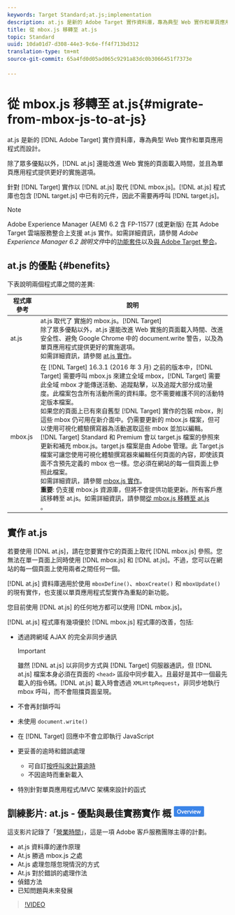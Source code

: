 ```yaml
---
keywords: Target Standard;at.js;implementation
description: at.js 是新的 Adobe Target 實作資料庫，專為典型 Web 實作和單頁應用程式而設計。
title: 從 mbox.js 移轉至 at.js
topic: Standard
uuid: 10da01d7-d308-44e3-9c6e-ff4f713bd312
translation-type: tm+mt
source-git-commit: 65a4fd0d05ad065c9291a83dc0b3066451f7373e

---
```



# 從 mbox.js 移轉至 at.js{#migrate-from-mbox-js-to-at-js}

at.js 是新的 [!DNL Adobe Target] 實作資料庫，專為典型 Web 實作和單頁應用程式而設計。

除了眾多優點以外，[!DNL at.js] 還能改進 Web 實施的頁面載入時間，並且為單頁應用程式提供更好的實施選項。

針對 [!DNL Target] 實作以 [!DNL at.js] 取代 [!DNL mbox.js]。[!DNL at.js] 程式庫也包含 [!DNL target.js] 中已有的元件，因此不需要再呼叫 [!DNL target.js]。

>[!NOTE]
>
>Adobe Experience Manager (AEM) 6.2 含 FP-11577 (或更新版) 在其 Adobe Target 雲端服務整合上支援 at.js 實作。如需詳細資訊，請參閱 *Adobe Experience Manager 6.2 說明文件*&#x200B;中的[功能套件](https://docs.adobe.com/docs/en/aem/6-2/release-notes/feature-packs.html)以及[與 Adobe Target 整合](https://docs.adobe.com/docs/en/aem/6-2/administer/integration/marketing-cloud/target.html)。

## at.js 的優點 {#benefits}

下表說明兩個程式庫之間的差異:

| 程式庫參考 | 說明 |
|--- |--- |
| at.js | at.js 取代了 實施的 mbox.js。[!DNL Target]<br>除了眾多優點以外，at.js 還能改進 Web 實施的頁面載入時間、改進安全性、避免 Google Chrome 中的 document.write 警告，以及為單頁應用程式提供更好的實施選項。<br>如需詳細資訊，請參閱 [at.js 實作](/help/c-implementing-target/c-implementing-target-for-client-side-web/t-mbox-download/c-target-atjs-implementation/target-atjs-implementation.md)。 |
| mbox.js | 在 [!DNL Target] 16.3.1 (2016 年 3 月) 之前的版本中，[!DNL Target] 需要呼叫 mbox.js 來建立全域 mbox，[!DNL Target] 需要此全域 mbox 才能傳送活動、追蹤點擊，以及追蹤大部分成功量度。此檔案包含所有活動所需的資料庫。您不需要維護不同的活動特定版本檔案。<br>如果您的頁面上已有來自舊型 [!DNL Target] 實作的包裝 mbox，則這些 mbox 仍可用在新介面中。仍需要更新的 mbox.js 檔案，但可以使用可視化體驗撰寫器為活動選取這些 mbox 並加以編輯。<br>[!DNL Target] Standard 和 Premium 會以 target.js 檔案的參照來更新和補充 mbox.js。target.js 檔案是由 Adobe 管理。此 Target.js 檔案可讓您使用可視化體驗撰寫器來編輯任何頁面的內容，即使該頁面不含預先定義的 mbox 也一樣。您必須在網站的每一個頁面上參照此檔案。<br>如需詳細資訊，請參閱 [mbox.js 實作](/help/c-implementing-target/c-implementing-target-for-client-side-web/t-mbox-download/mbox-download.md)。<br>**重要&#x200B;**: 仍支援 mbox.js 資源庫，但將不會提供功能更新。所有客戶應該移轉至 at.js。如需詳細資訊，請參閱[從 mbox.js 移轉至 at.js](/help/c-implementing-target/c-implementing-target-for-client-side-web/t-mbox-download/c-target-atjs-implementation/target-migrate-atjs.md)<br>。 |

## 實作 at.js

若要使用 [!DNL at.js]，請在您要實作它的頁面上取代 [!DNL mbox.js] 參照。您無法在單一頁面上同時使用 [!DNL mbox.js] 和 [!DNL at.js]。不過，您可以在網站的每一個頁面上使用兩者之間任何一個。

[!DNL at.js] 資料庫適用於使用 `mboxDefine()`、`mboxCreate()` 和 `mboxUpdate()` 的現有實作，也支援以單頁應用程式型實作為重點的新功能。

您目前使用 [!DNL at.js] 的任何地方都可以使用 [!DNL mbox.js]。

[!DNL at.js] 程式庫有幾項優於 [!DNL mbox.js] 程式庫的改善，包括:

* 透過跨網域 AJAX 的完全非同步通訊

   >[!IMPORTANT]
   >
   >雖然 [!DNL at.js] 以非同步方式與 [!DNL Target] 伺服器通訊，但 [!DNL at.js] 檔案本身必須在頁面的 `<head>` 區段中同步載入。且最好是其中一個最先載入的指令碼。[!DNL at.js] 載入時會透過 `XMLHttpRequest`，非同步地執行 mbox 呼叫，而不會阻擋頁面呈現。

* 不會再封鎖呼叫
* 未使用 `document.write()`
* 在 [!DNL Target] 回應中不會立即執行 JavaScript
* 更妥善的逾時和錯誤處理

   * 可自訂[按呼叫來計算逾時](/help/c-implementing-target/c-implementing-target-for-client-side-web/targetgobalsettings.md)
   * 不因逾時而重新載入

* 特別針對單頁應用程式/MVC 架構來設計的函式

## 訓練影片: at.js - 優點與最佳實務實作 概 ![述徽章](/help/assets/overview.png)

這支影片記錄了「[營業時間](../../../../cmp-resources-and-contact-information.md#concept_58EA30379D3B48C4848BA2A8C464A5B7)」，這是一項 Adobe 客戶服務團隊主導的計劃。

* at.js 資料庫的運作原理
* At.js 勝過 mbox.js 之處
* At.js 處理忽隱忽現情況的方式
* At.js 對於錯誤的處理作法
* 偵錯方法
* 已知問題與未來發展

>[!VIDEO](https://video.tv.adobe.com/v/22223/)
